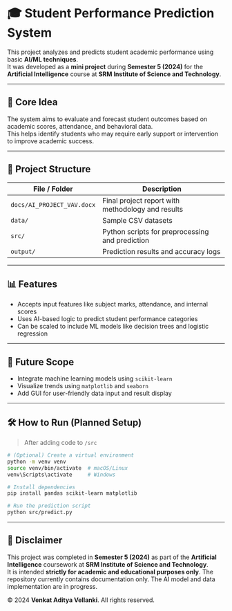 # 🎓 Student Performance Prediction System

This project analyzes and predicts student academic performance using basic **AI/ML techniques**.  
It was developed as a **mini project** during **Semester 5 (2024)** for the **Artificial Intelligence** course at **SRM Institute of Science and Technology**.

---

## 🧠 Core Idea

The system aims to evaluate and forecast student outcomes based on academic scores, attendance, and behavioral data.  
This helps identify students who may require early support or intervention to improve academic success.

---

## 📁 Project Structure

| File / Folder               | Description                                      |
|-----------------------------|--------------------------------------------------|
| `docs/AI_PROJECT_VAV.docx`  | Final project report with methodology and results |
| `data/`                     | Sample CSV datasets                 |
| `src/`                      | Python scripts for preprocessing and prediction |
| `output/`                   | Prediction results and accuracy logs |

---

## 📊 Features

- Accepts input features like subject marks, attendance, and internal scores  
- Uses AI-based logic to predict student performance categories  
- Can be scaled to include ML models like decision trees and logistic regression  

---

## 🚀 Future Scope

- Integrate machine learning models using `scikit-learn`  
- Visualize trends using `matplotlib` and `seaborn`  
- Add GUI for user-friendly data input and result display  

---

## 🛠 How to Run (Planned Setup)

> After adding code to `/src`

```bash
# (Optional) Create a virtual environment
python -m venv venv
source venv/bin/activate  # macOS/Linux
venv\Scripts\activate     # Windows

# Install dependencies
pip install pandas scikit-learn matplotlib

# Run the prediction script
python src/predict.py
```

---

## 📄 Disclaimer

This project was completed in **Semester 5 (2024)** as part of the **Artificial Intelligence** coursework at **SRM Institute of Science and Technology**.  
It is intended **strictly for academic and educational purposes only**. The repository currently contains documentation only. The AI model and data implementation are in progress.

© 2024 **Venkat Aditya Vellanki**. All rights reserved.
